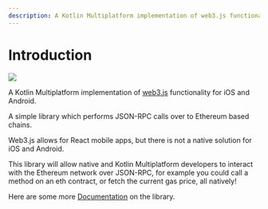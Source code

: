 ```yaml
---
description: A Kotlin Multiplatform implementation of web3.js functionality.
---
```


# Introduction

![](.gitbook/assets/background.png)

A Kotlin Multiplatform implementation of [web3.js](https://github.com/ethereum/web3.js/) functionality for iOS and Android.

A simple library which performs JSON-RPC calls over to Ethereum based chains.

Web3.js allows for React mobile apps, but there is not a native solution for iOS and Android.

This library will allow native and Kotlin Multiplatform developers to interact with the Ethereum network over JSON-RPC, for example you could call a method on an eth contract, or fetch the current gas price, all natively!

Here are some more [Documentation](https://reedy.gitbook.io/web3kotlin/) on the library.

